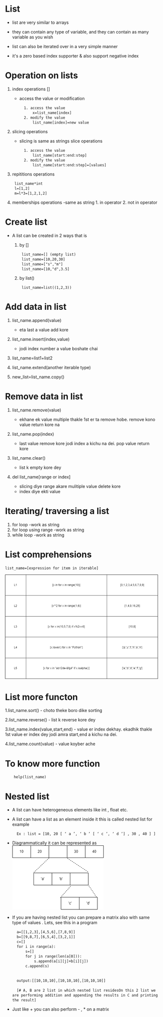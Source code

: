 # List

- list are very similar to arrays

- they can contain any type of variable, and they can contain as many variable as you wish

- list can also be iterated over in a very simple manner

- it's a zero based index supporter & also support negative index

# Operation on lists
1. index operations [] 
    - access the value or modification
            
            1. access the value
                x=list_name[index]
            2. modify the value
                list_name[index]=new value
2. slicing operations
    - slicing is same as strings slice operations

            1. access the value
                list_name[start:end:step]
            2. modify the value
                list_name[start:end:step]=[values]
3. repititions operations
    
        list_name*int
        l=[1,2]
        m=l*3=[1,2,1,2]
4. memberships operations
    -same as string
        1. in operator
        2. not in operator



# Create list
- A list can be created in 2 ways that is
    1. by []

            list_name=[] (empty list)
            list_name=[10,20,30]
            list_name=["s","m"]
            list_name=[10,"d",3.5]

        
    2. by list()

            list_name=list((1,2,3))

# Add data in list

1. list_name.append(value) 
    - eta last a value add kore

2. list_name.insert(index,value) 
    - jodi index number a value boshate chai

3. list_name=list1+list2

4. list_name.extend(another iterable type)

5. new_list=list_name.copy()


# Remove data in list

1. list_name.remove(value)  
    - ekhane ek value multiple thakle 1st er ta remove hobe. remove kono value return kore na

2. list_name.pop(index) 
    - last value remove kore jodi index a kichu na dei. pop value return kore

3. list_name.clear() 
    - list k empty kore dey
4. del list_name[range or index]
    - slicing diye range akare mulitiple value delete kore 
    - index diye ekti value

# Iterating/ traversing a list
1. for loop
    -work as string
2. for loop using range
    -work as string
3. while loop
    -work as string

# List comprehensions
    
    list_name=[expression for item in iterable]

 ![alt text](list_comprehension.drawio.png)   
# List more functon

1.list_name.sort() 
    - choto theke boro dike sorting

2.list_name.reverse() 
    - list k reverse kore dey

3.list_name.index(value,start,end) 
    - value er index dekhay. ekadhik thakle 1st value er index dey jodi amra start,end a kichu na dei.

4.list_name.count(value) 
    - value koyber ache

# To know more function

        help(list_name)

# Nested list

- A list can have heterogeneous elements like int , float etc.
- A list can have a list as an element inside it this is called nested list for example
        
        Ex : list = [10, 20 [ ‘ a ’, ‘ b ’ [ ‘ c ’, ‘ d ’] , 30 , 40 ] ]
- Diagrammatically it can be represented as
![alt text](nestedlist.drawio.png)

- If you are having nested list you can prepare a matrix also with same type of values . Lets, see
this in a program

        a=[[1,2,3],[4,5,6],[7,8,9]]
        b=[[9,8,7],[6,5,4],[3,2,1]]
        c=[]
        for i in range(a):                      
            s=[]
            for j in range(len(a[0])):
                s.append(a[i][j]+b[i][j])
            c.append(s)
        

        output:[[10,10,10],[10,10,10],[10,10,10]]

        [# A, B are 2 list in which nested list residesOn this 2 list we are performing addition and appending the results in C and printing the result]
- Just like + you can also perform - , * on a matrix

